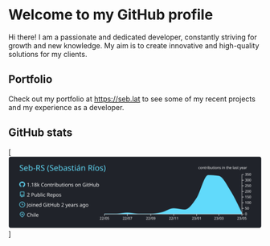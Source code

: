 # Welcome to my GitHub profile

Hi there! I am a passionate and dedicated developer, constantly striving for growth and new knowledge. My aim is to create innovative and high-quality solutions for my clients. 

## Portfolio 
Check out my portfolio at https://seb.lat to see some of my recent projects and my experience as a developer. 

## GitHub stats

[![](https://raw.githubusercontent.com/Seb-RS/Seb-RS/master/profile-summary-card-output/react/0-profile-details.svg)]
